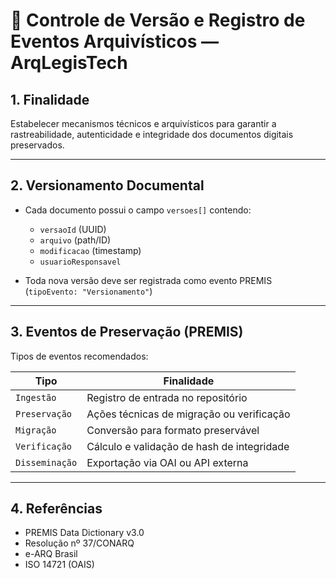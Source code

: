 # 🧾 Controle de Versão e Registro de Eventos Arquivísticos — ArqLegisTech

## 1. Finalidade

Estabelecer mecanismos técnicos e arquivísticos para garantir a rastreabilidade, autenticidade e integridade dos documentos digitais preservados.

---

## 2. Versionamento Documental

- Cada documento possui o campo `versoes[]` contendo:
  - `versaoId` (UUID)
  - `arquivo` (path/ID)
  - `modificacao` (timestamp)
  - `usuarioResponsavel`

- Toda nova versão deve ser registrada como evento PREMIS (`tipoEvento: "Versionamento"`)

---

## 3. Eventos de Preservação (PREMIS)

Tipos de eventos recomendados:

| Tipo            | Finalidade                                |
|-----------------|--------------------------------------------|
| `Ingestão`      | Registro de entrada no repositório         |
| `Preservação`   | Ações técnicas de migração ou verificação  |
| `Migração`      | Conversão para formato preservável         |
| `Verificação`   | Cálculo e validação de hash de integridade |
| `Disseminação`  | Exportação via OAI ou API externa          |

---

## 4. Referências

- PREMIS Data Dictionary v3.0
- Resolução nº 37/CONARQ
- e-ARQ Brasil
- ISO 14721 (OAIS)
